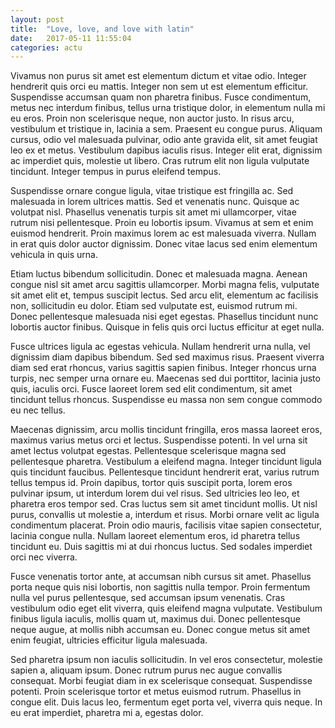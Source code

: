 ```yaml
---
layout: post
title:  "Love, love, and love with latin"
date:   2017-05-11 11:55:04
categories: actu
---
```


Vivamus non purus sit amet est elementum dictum et vitae odio. Integer hendrerit quis orci eu mattis. Integer non sem ut est elementum efficitur. Suspendisse accumsan quam non pharetra finibus. Fusce condimentum, metus nec interdum finibus, tellus urna tristique dolor, in elementum nulla mi eu eros. Proin non scelerisque neque, non auctor justo. In risus arcu, vestibulum et tristique in, lacinia a sem. Praesent eu congue purus. Aliquam cursus, odio vel malesuada pulvinar, odio ante gravida elit, sit amet feugiat leo ex et metus. Vestibulum dapibus iaculis risus. Integer elit erat, dignissim ac imperdiet quis, molestie ut libero. Cras rutrum elit non ligula vulputate tincidunt. Integer tempus in purus eleifend tempus.

Suspendisse ornare congue ligula, vitae tristique est fringilla ac. Sed malesuada in lorem ultrices mattis. Sed et venenatis nunc. Quisque ac volutpat nisl. Phasellus venenatis turpis sit amet mi ullamcorper, vitae rutrum nisi pellentesque. Proin eu lobortis ipsum. Vivamus at sem et enim euismod hendrerit. Proin maximus lorem ac est malesuada viverra. Nullam in erat quis dolor auctor dignissim. Donec vitae lacus sed enim elementum vehicula in quis urna.

Etiam luctus bibendum sollicitudin. Donec et malesuada magna. Aenean congue nisl sit amet arcu sagittis ullamcorper. Morbi magna felis, vulputate sit amet elit et, tempus suscipit lectus. Sed arcu elit, elementum ac facilisis non, sollicitudin eu dolor. Etiam sed vulputate est, euismod rutrum mi. Donec pellentesque malesuada nisi eget egestas. Phasellus tincidunt nunc lobortis auctor finibus. Quisque in felis quis orci luctus efficitur at eget nulla.

Fusce ultrices ligula ac egestas vehicula. Nullam hendrerit urna nulla, vel dignissim diam dapibus bibendum. Sed sed maximus risus. Praesent viverra diam sed erat rhoncus, varius sagittis sapien finibus. Integer rhoncus urna turpis, nec semper urna ornare eu. Maecenas sed dui porttitor, lacinia justo quis, iaculis orci. Fusce laoreet lorem sed elit condimentum, sit amet tincidunt tellus rhoncus. Suspendisse eu massa non sem congue commodo eu nec tellus.

Maecenas dignissim, arcu mollis tincidunt fringilla, eros massa laoreet eros, maximus varius metus orci et lectus. Suspendisse potenti. In vel urna sit amet lectus volutpat egestas. Pellentesque scelerisque magna sed pellentesque pharetra. Vestibulum a eleifend magna. Integer tincidunt ligula quis tincidunt faucibus. Pellentesque tincidunt hendrerit erat, varius rutrum tellus tempus id. Proin dapibus, tortor quis suscipit porta, lorem eros pulvinar ipsum, ut interdum lorem dui vel risus. Sed ultricies leo leo, et pharetra eros tempor sed. Cras luctus sem sit amet tincidunt mollis. Ut nisl purus, convallis ut molestie a, interdum et risus. Morbi ornare velit ac ligula condimentum placerat. Proin odio mauris, facilisis vitae sapien consectetur, lacinia congue nulla. Nullam laoreet elementum eros, id pharetra tellus tincidunt eu. Duis sagittis mi at dui rhoncus luctus. Sed sodales imperdiet orci nec viverra.

Fusce venenatis tortor ante, at accumsan nibh cursus sit amet. Phasellus porta neque quis nisi lobortis, non sagittis nulla tempor. Proin fermentum nulla vel purus pellentesque, sed accumsan ipsum venenatis. Cras vestibulum odio eget elit viverra, quis eleifend magna vulputate. Vestibulum finibus ligula iaculis, mollis quam ut, maximus dui. Donec pellentesque neque augue, at mollis nibh accumsan eu. Donec congue metus sit amet enim feugiat, ultricies efficitur ligula malesuada.

Sed pharetra ipsum non iaculis sollicitudin. In vel eros consectetur, molestie sapien a, aliquam ipsum. Donec rutrum purus nec augue convallis consequat. Morbi feugiat diam in ex scelerisque consequat. Suspendisse potenti. Proin scelerisque tortor et metus euismod rutrum. Phasellus in congue elit. Duis lacus leo, fermentum eget porta vel, viverra quis neque. In eu erat imperdiet, pharetra mi a, egestas dolor.
